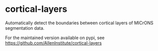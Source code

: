 # cortical-layers
Automatically detect the boundaries between cortical layers of MICrONS segmentation data.

For the maintained version available on pypi, see https://github.com/AllenInstitute/cortical-layers
